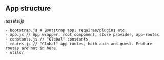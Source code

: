 ## App structure
assets/js

    - bootstrap.js # Bootstrap app; requires/plugins etc.
    - app.js // App wrapper, root component, store provider, app-routes
    - constants.js // "Global" constants
    - routes.js // "Global" app routes, both auth and guest. Feature routes are not in here.
    - utils/
